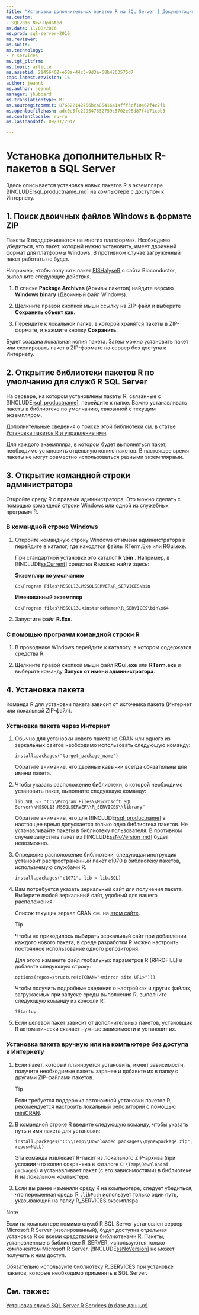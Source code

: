 ```yaml
---
title: "Установка дополнительных пакетов R на SQL Server | Документация Майкрософт"
ms.custom:
- SQL2016_New_Updated
ms.date: 11/08/2016
ms.prod: sql-server-2016
ms.reviewer: 
ms.suite: 
ms.technology:
- r-services
ms.tgt_pltfrm: 
ms.topic: article
ms.assetid: 21456462-e58a-44c3-9d3a-68b4263575d7
caps.latest.revision: 16
author: jeannt
ms.author: jeannt
manager: jhubbard
ms.translationtype: MT
ms.sourcegitcommit: 876522142756bca05416a1afff3cf10467f4c7f1
ms.openlocfilehash: adc0e5fc229547632759c5702e98d87f4b71cbb3
ms.contentlocale: ru-ru
ms.lasthandoff: 09/01/2017

---
```

# <a name="install-additional-r-packages-on-sql-server"></a>Установка дополнительных R-пакетов в SQL Server
Здесь описывается установка новых пакетов R в экземпляре [!INCLUDE[rsql_productname_md](../../includes/rsql-productname-md.md)] на компьютере с доступом к Интернету.

## <a name="1-locate-the-windows-binaries-in-zip-file-format"></a>1. Поиск двоичных файлов Windows в формате ZIP

Пакеты R поддерживаются на многих платформах. Необходимо убедиться, что пакет, который нужно установить, имеет двоичный формат для платформы Windows. В противном случае загруженный пакет работать не будет.

Например, чтобы получить пакет [FISHalyseR](http://bioconductor.org/packages/release/bioc/html/FISHalyseR.html) с сайта Bioconductor, выполните следующие действия.  
  
1.  В списке **Package Archives** (Архивы пакетов) найдите версию **Windows binary** (Двоичный файл Windows).  
  
2.  Щелкните правой кнопкой мыши ссылку на ZIP-файл и выберите  **Сохранить объект как**.  
  
3.  Перейдите к локальной папке, в которой хранятся пакеты в ZIP-формате, и нажмите кнопку **Сохранить**.  
  
 Будет создана локальная копия пакета. Затем можно установить пакет или скопировать пакет в ZIP-формате на сервер без доступа к Интернету.  
  
  
## <a name="2-open-the-default-r-package-library-for-sql-server-r-services"></a>2. Открытие библиотеки пакетов R по умолчанию для служб R SQL Server 

На сервере, на котором установлены пакеты R, связанные с [!INCLUDE[rsql_productname](../../includes/rsql-productname-md.md)], перейдите к папке. Важно устанавливать пакеты в библиотеке по умолчанию, связанной с текущим экземпляром. 

Дополнительные сведения о поиске этой библиотеки см. в статье [Установка пакетов R и управление ими](../../advanced-analytics/r-services/installing-and-managing-r-packages.md).

   Для каждого экземпляра, в котором будет выполняться пакет, необходимо установить отдельную копию пакетов. В настоящее время пакеты не могут совместно использоваться разными экземплярами.
     
  
## <a name="3-open-an-administrative-command-prompt"></a>3. Открытие командной строки администратора 

Откройте среду R с правами администратора.  Это можно сделать с помощью командной строки Windows или одной из служебных программ R.
  
### <a name="using-the-windows-command-prompt"></a>В командной строке Windows 

1. Откройте командную строку Windows от имени администратора и перейдите в каталог, где находятся файлы RTerm.Exe или RGui.exe.  
  
    При стандартной установке это каталог R **\bin** . Например, в [!INCLUDE[ssCurrent](../../includes/sscurrent-md.md)] средства R можно найти здесь: 

    **Экземпляр по умолчанию**

     `C:\Program Files\MSSQL13.MSSQLSERVER\R_SERVICES\bin` 
 
     **Именованный экземпляр**
   
     `C:\Program files\MSSQL13.<instanceName>\R_SERVICES\bin\x64`  
  
2. Запустите файл **R.Exe**.  
  
### <a name="using-the-r-command-line-utilities"></a>С помощью программ командной строки R 
  
1. В проводнике Windows перейдите к каталогу, в котором содержатся средства R.  
  
2. Щелкните правой кнопкой мыши файл **RGui.exe** или **RTerm.exe** и выберите команду **Запуск от имени администратора**.  
## <a name="4-install-the-package"></a>4. Установка пакета

Команда R для установки пакета зависит от источника пакета (Интернет или локальный ZIP-файл).  
  
### <a name="install-package-from-internet"></a>Установка пакета через Интернет  
  
1.  Обычно для установки нового пакета из CRAN или одного из зеркальных сайтов необходимо использовать следующую команду:  
  
    ```  
    install.packages("target_package_name")  
    ```
    
    Обратите внимание, что двойные кавычки всегда обязательны для имени пакета.

2.  Чтобы указать расположение библиотеки, в которой необходимо установить пакет, выполните следующую команду:
    
    ```  
    lib.SQL <- "C:\\Program Files\\Microsoft SQL Server\\MSSQL13.MSSQLSERVER\\R_SERVICES\\library"    
    ```

    Обратите внимание, что для [!INCLUDE[rsql_productname](../../includes/rsql-productname-md.md)] в настоящее время допускается только одна библиотека пакетов. Не устанавливайте пакеты в библиотеку пользователя. В противном случае запустить пакет из [!INCLUDE[ssNoVersion_md](../../includes/ssnoversion-md.md)] будет невозможно.   
     
3.  Определив расположение библиотеки, следующая инструкция установит распространенный пакет e1070 в библиотеку пакетов, используемую службами R.  
  
    ```  
    install.packages("e1071", lib = lib.SQL)  
    ```  
  
4.  Вам потребуется указать зеркальный сайт для получения пакета. Выберите любой зеркальный сайт, удобный для вашего расположения.  
  
    Список текущих зеркал CRAN см. на [этом сайте](https://cran.r-project.org/mirrors.html).  
  
    > [!TIP]  
    >  Чтобы не приходилось выбирать зеркальный сайт при добавлении каждого нового пакета, в среде разработки R можно настроить постоянное использование одного репозитория.  
    >   
    >  Для этого измените файл глобальных параметров R (RPROFILE) и добавьте следующую строку:  
    >   
    >  `options(repos=structure(c(CRAN="<mirror site URL>")))`  
    >   
    >  Чтобы получить подробные сведения о настройках и других файлах, загружаемых при запуске среды выполнения R, выполните следующую команду из консоли R:  
    >   
    >  `?Startup`  
  
5.  Если целевой пакет зависит от дополнительных пакетов, установщик R автоматически скачает нужные зависимости и установит их.  
  
### <a name="manual-package-installation-or-installing-on-computer-with-no-internet-access"></a>Установка пакета вручную или на компьютере без доступа к Интернету 

1. Если пакет, который планируется установить, имеет зависимости, получите необходимые пакеты заранее и добавьте их в папку с другими ZIP-файлами пакетов.

    > [!TIP]
    > 
    > Если требуется поддержка автономной установки пакетов R, рекомендуется настроить локальный репозиторий с помощью [miniCRAN](https://mran.revolutionanalytics.com/package/miniCRAN/).  
  
2.  В командной строке R введите следующую команду, чтобы указать путь и имя пакета для установки:  
   
    ```  
    install.packages("C:\\Temp\\Downloaded packages\\mynewpackage.zip", repos=NULL)  
    ``` 
     
    Эта команда извлекает R-пакет из локального ZIP-архива (при условии что копия сохранена в каталоге `C:\Temp\Downloaded packages`) и устанавливает пакет (с его зависимостями) в библиотеке R на локальном компьютере.  
  
3.  Если вы ранее изменяли среду R на компьютере, следует убедиться, что переменная среды R `.libPath` использует только один путь, указывающий на папку R_SERVICES экземпляра.  
  
> [!NOTE]
> Если на компьютере помимо служб R SQL Server установлен сервер Microsoft R Server (изолированный), будет доступна отдельная установка R со всеми средствами и библиотеками R. Пакеты, установленные в библиотеке R_SERVER, используются только компонентом Microsoft R Server. [!INCLUDE[ssNoVersion](../../includes/ssnoversion-md.md)] не может получить к ним доступ.  
> 
>  Обязательно используйте библиотеку R_SERVICES при установке пакетов, которые необходимо применять в SQL Server.

  
## <a name="see-also"></a>См. также:  
 [Установка служб SQL Server R Services &#40;в базе данных&#41;](../../advanced-analytics/r-services/set-up-sql-server-r-services-in-database.md)  
  
  

